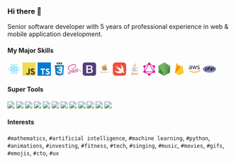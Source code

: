 ### Hi there 👋

Senior software developer with 5 years of professional experience in web & mobile application development.

#### My Major Skills

<code title='React'><img height="30" src="https://raw.githubusercontent.com/github/explore/80688e429a7d4ef2fca1e82350fe8e3517d3494d/topics/react/react.png"></code>
<code title='Javascript'><img height="30" src="https://raw.githubusercontent.com/github/explore/80688e429a7d4ef2fca1e82350fe8e3517d3494d/topics/javascript/javascript.png"></code>
<code title='Typescript'><img height="30" src="https://raw.githubusercontent.com/github/explore/80688e429a7d4ef2fca1e82350fe8e3517d3494d/topics/typescript/typescript.png"></code>
<code title='CSS'><img height="30" src="https://raw.githubusercontent.com/github/explore/80688e429a7d4ef2fca1e82350fe8e3517d3494d/topics/css/css.png"></code>
<code title='SASS/SCSS'><img height="30" src="https://raw.githubusercontent.com/github/explore/80688e429a7d4ef2fca1e82350fe8e3517d3494d/topics/sass/sass.png"></code>
<code title='Bootstrap'><img height="30" src="https://raw.githubusercontent.com/github/explore/80688e429a7d4ef2fca1e82350fe8e3517d3494d/topics/bootstrap/bootstrap.png"></code>
<code title='Objective-C'><img height="30" src="https://raw.githubusercontent.com/github/explore/80688e429a7d4ef2fca1e82350fe8e3517d3494d/topics/objective-c/objective-c.png"></code>
<code title='Swift'><img height="30" src="https://raw.githubusercontent.com/github/explore/80688e429a7d4ef2fca1e82350fe8e3517d3494d/topics/swift/swift.png"></code>
<code title='Java'><img height="30" src="https://raw.githubusercontent.com/github/explore/80688e429a7d4ef2fca1e82350fe8e3517d3494d/topics/java/java.png"></code>
<code title='GraphQL'><img height="30" src="https://raw.githubusercontent.com/github/explore/5c058a388828bb5fde0bcafd4bc867b5bb3f26f3/topics/graphql/graphql.png"></code>
<code title='Node.js'><img height="30" src="https://raw.githubusercontent.com/github/explore/80688e429a7d4ef2fca1e82350fe8e3517d3494d/topics/nodejs/nodejs.png"></code>
<code title='Firebase'><img height="30" src="https://raw.githubusercontent.com/github/explore/80688e429a7d4ef2fca1e82350fe8e3517d3494d/topics/firebase/firebase.png"></code>
<code title='Amazon Web Services'><img height="30" src="https://raw.githubusercontent.com/github/explore/80688e429a7d4ef2fca1e82350fe8e3517d3494d/topics/aws/aws.png"></code>
<code title='PHP'><img height="30" src="https://raw.githubusercontent.com/github/explore/80688e429a7d4ef2fca1e82350fe8e3517d3494d/topics/php/php.png"></code>

#### Super Tools

  <p>
    <img src="https://img.shields.io/badge/-Figma-F24E1E?style=flat-square&logo=Figma&logoColor=white"/>
    <img src="https://img.shields.io/badge/-Jira-0052CC?style=flat-square&logo=jira-software&logoColor=white"/>
    <img src="https://img.shields.io/badge/-Notion-000000?style=flat-square&logo=Notion&logoColor=white"/>
    <img src="https://img.shields.io/badge/-Trello-0079BF?style=flat-square&logo=Trello&logoColor=white"/>
    <img src="https://img.shields.io/badge/-Slack-4A154B?style=flat-square&logo=Slack&logoColor=red"/>
    <img src="https://img.shields.io/badge/-SandBox-000000?style=flat-square&logo=codesandbox&logoColor=white"/>
    <img src="https://img.shields.io/badge/-Bitrise-683D87?style=flat-square&logo=bitrise&logoColor=white"/>
    <img src="https://img.shields.io/badge/-Postman-FF6C37?style=flat-square&logo=postman&logoColor=white"/>
    <img src="https://img.shields.io/badge/-Google%20Cloud-4285F4?style=flat-square&logo=google-cloud&logoColor=white"/>
    <img src="https://img.shields.io/badge/-Heroku-430098?style=flat-square&logo=heroku&logoColor=white"/>
    <img src="https://img.shields.io/badge/-Docker-2496ED?style=flat-square&logo=docker&logoColor=white"/>
    <img src="https://img.shields.io/badge/-Github-000000?style=flat-square&logo=Github&logoColor=white"/>
  </p>
  
  #### Interests
  
  `#mathematics`, `#artificial intelligence`, `#machine learning`, `#python`, `#animations`, `#investing`, `#fitness`, `#tech`, `#singing`, `#music`, `#movies`, `#gifs`, `#emojis`, `#cto`, `#ux`

<!--
**zyan-dev/zyan-dev** is a ✨ _special_ ✨ repository because its `README.md` (this file) appears on your GitHub profile.

Here are some ideas to get you started:

- 🔭 I’m currently working on ...
- 🌱 I’m currently learning ...
- 👯 I’m looking to collaborate on ...
- 🤔 I’m looking for help with ...
- 💬 Ask me about ...
- 📫 How to reach me: ...
- 😄 Pronouns: ...
- ⚡ Fun fact: ...
-->
